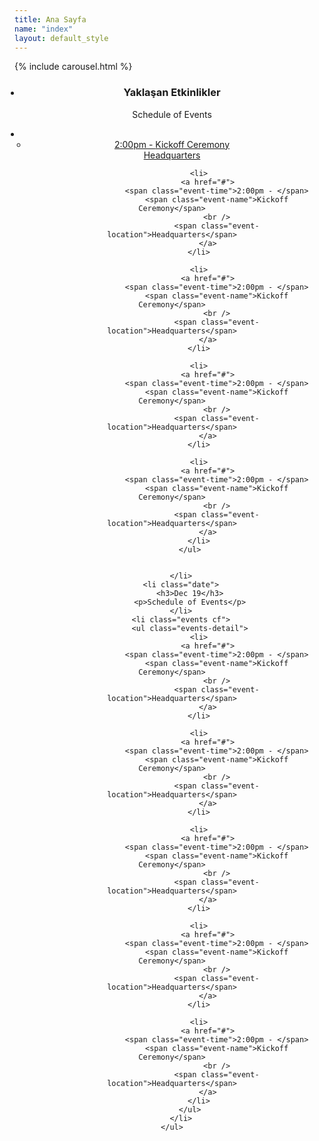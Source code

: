 ```yaml
---
title: Ana Sayfa
name: "index"
layout: default_style
---
```


{% include carousel.html %}
<style>
    ul{
        padding-left:10px;
        padding-right:10px;
    }
    </style>
<div style="text-align:center">
    <ul class="main">
        <li class="date">
            <h3>Yaklaşan Etkinlikler</h3>
            <p>Schedule of Events</p>
        </li>
        <li class="events">
            <ul class="events-detail">
                <li>
                    <a href="#">
                        <span class="event-time">2:00pm - </span>
                        <span class="event-name">Kickoff Ceremony</span>
                        <br />
                        <span class="event-location">Headquarters</span>
                    </a>
                </li>

                <li>
                    <a href="#">
                        <span class="event-time">2:00pm - </span>
                        <span class="event-name">Kickoff Ceremony</span>
                        <br />
                        <span class="event-location">Headquarters</span>
                    </a>
                </li>

                <li>
                    <a href="#">
                        <span class="event-time">2:00pm - </span>
                        <span class="event-name">Kickoff Ceremony</span>
                        <br />
                        <span class="event-location">Headquarters</span>
                    </a>
                </li>

                <li>
                    <a href="#">
                        <span class="event-time">2:00pm - </span>
                        <span class="event-name">Kickoff Ceremony</span>
                        <br />
                        <span class="event-location">Headquarters</span>
                    </a>
                </li>

                <li>
                    <a href="#">
                        <span class="event-time">2:00pm - </span>
                        <span class="event-name">Kickoff Ceremony</span>
                        <br />
                        <span class="event-location">Headquarters</span>
                    </a>
                </li>
            </ul>


        </li>
        <li class="date">
            <h3>Dec 19</h3>
            <p>Schedule of Events</p>
        </li>
        <li class="events cf">
            <ul class="events-detail">
                <li>
                    <a href="#">
                        <span class="event-time">2:00pm - </span>
                        <span class="event-name">Kickoff Ceremony</span>
                        <br />
                        <span class="event-location">Headquarters</span>
                    </a>
                </li>

                <li>
                    <a href="#">
                        <span class="event-time">2:00pm - </span>
                        <span class="event-name">Kickoff Ceremony</span>
                        <br />
                        <span class="event-location">Headquarters</span>
                    </a>
                </li>

                <li>
                    <a href="#">
                        <span class="event-time">2:00pm - </span>
                        <span class="event-name">Kickoff Ceremony</span>
                        <br />
                        <span class="event-location">Headquarters</span>
                    </a>
                </li>

                <li>
                    <a href="#">
                        <span class="event-time">2:00pm - </span>
                        <span class="event-name">Kickoff Ceremony</span>
                        <br />
                        <span class="event-location">Headquarters</span>
                    </a>
                </li>

                <li>
                    <a href="#">
                        <span class="event-time">2:00pm - </span>
                        <span class="event-name">Kickoff Ceremony</span>
                        <br />
                        <span class="event-location">Headquarters</span>
                    </a>
                </li>
            </ul>
        </li>
    </ul>
</div>